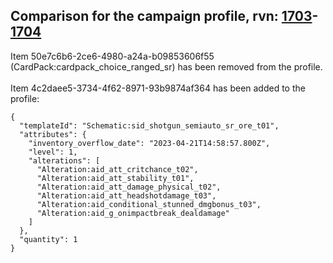 ## Comparison for the campaign profile, rvn: [1703](https://github.com/PRO100KatYT/FortniteProfileRevisions/tree/main/profiles/campaign/1703%20campaign.json)-[1704](https://github.com/PRO100KatYT/FortniteProfileRevisions/tree/main/profiles/campaign/1704%20campaign.json)

Item 50e7c6b6-2ce6-4980-a24a-b09853606f55 (CardPack:cardpack_choice_ranged_sr) has been removed from the profile.
<br><br>
Item 4c2daee5-3734-4f62-8971-93b9874af364 has been added to the profile:

```
{
  "templateId": "Schematic:sid_shotgun_semiauto_sr_ore_t01",
  "attributes": {
    "inventory_overflow_date": "2023-04-21T14:58:57.800Z",
    "level": 1,
    "alterations": [
      "Alteration:aid_att_critchance_t02",
      "Alteration:aid_att_stability_t01",
      "Alteration:aid_att_damage_physical_t02",
      "Alteration:aid_att_headshotdamage_t03",
      "Alteration:aid_conditional_stunned_dmgbonus_t03",
      "Alteration:aid_g_onimpactbreak_dealdamage"
    ]
  },
  "quantity": 1
}
```

<br><br>
